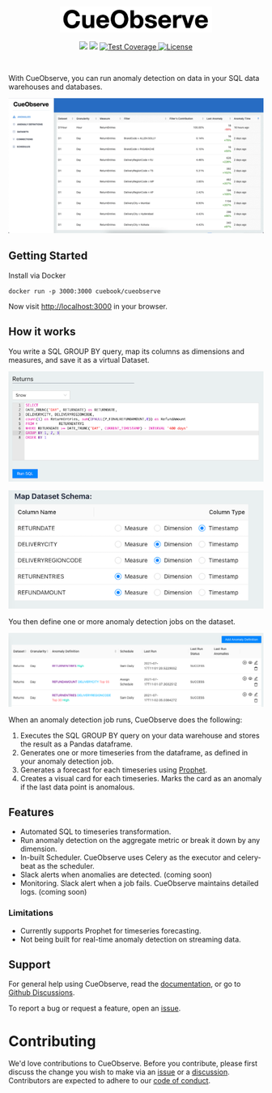 <p align="center">
  <a href="https://cueobserve.cuebook.ai" target="_blank">
    <img alt="CueObserve Logo" width="300" src="docs/images/cueObserve.png">
  </a>
</p>
<p align="center">
  <a href="https://codeclimate.com/github/cuebook/CueObserve/maintainability"><img src="https://api.codeclimate.com/v1/badges/a70e071b59d5dbc38846/maintainability" /></a>
  <a href="https://codeclimate.com/github/cuebook/CueObserve/test_coverage"><img src="https://api.codeclimate.com/v1/badges/a70e071b59d5dbc38846/test_coverage" /></a>
  <a href="https://github.com/cuebook/cueobserve/actions/workflows/pr_checks.yml">
    <img src="https://github.com/cuebook/cueobserve/actions/workflows/pr_checks.yml/badge.svg" alt="Test Coverage">
  </a>
  <a href="https://github.com/cuebook/cueobserve/blob/main/LICENSE.md">
    <img src="https://img.shields.io/github/license/cuebook/cueobserve" alt="License">
  </a>
</p>
<br>

With CueObserve, you can run anomaly detection on data in your SQL data warehouses and databases.

![CueObserve](docs/images/Overview.gif)

## Getting Started
Install via Docker

```
docker run -p 3000:3000 cuebook/cueobserve
```
Now visit [http://localhost:3000](http://localhost:3000) in your browser. 

## How it works
You write a SQL GROUP BY query, map its columns as dimensions and measures, and save it as a virtual Dataset.

![Dataset SQL](docs/images/Dataset_SQL_cropped.png)

![Dataset Schema Map](docs/images/Dataset_Mapping_cropped.png)

You then define one or more anomaly detection jobs on the dataset.

![Anomaly Definition](docs/images/AnomalyDefinitions.png)

When an anomaly detection job runs, CueObserve does the following:
1. Executes the SQL GROUP BY query on your data warehouse and stores the result as a Pandas dataframe.
2. Generates one or more timeseries from the dataframe, as defined in your anomaly detection job.
3. Generates a forecast for each timeseries using [Prophet](https://github.com/facebook/prophet).
4. Creates a visual card for each timeseries. Marks the card as an anomaly if the last data point is anomalous.

## Features
- Automated SQL to timeseries transformation.
- Run anomaly detection on the aggregate metric or break it down by any dimension.
- In-built Scheduler. CueObserve uses Celery as the executor and celery-beat as the scheduler.
- Slack alerts when anomalies are detected. (coming soon)
- Monitoring. Slack alert when a job fails. CueObserve maintains detailed logs. (coming soon)

### Limitations
- Currently supports Prophet for timeseries forecasting.
- Not being built for real-time anomaly detection on streaming data.

## Support
For general help using CueObserve, read the [documentation](https://cueobserve.cuebook.ai/), or go to [Github Discussions](https://github.com/cuebook/cueobserve/discussions).

To report a bug or request a feature, open an [issue](https://github.com/cuebook/cueobserve/issues).

# Contributing
We'd love contributions to CueObserve. Before you contribute, please first discuss the change you wish to make via an [issue](https://github.com/cuebook/cueobserve/issues) or a [discussion](https://github.com/cuebook/cueobserve/discussions). Contributors are expected to adhere to our [code of conduct](https://github.com/cuebook/cueobserve/blob/main/CODE_OF_CONDUCT.md).
